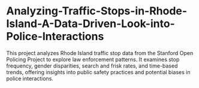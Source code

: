 # Analyzing-Traffic-Stops-in-Rhode-Island-A-Data-Driven-Look-into-Police-Interactions
This project analyzes Rhode Island traffic stop data from the Stanford Open Policing Project to explore law enforcement patterns. It examines stop frequency, gender disparities, search and frisk rates, and time-based trends, offering insights into public safety practices and potential biases in police interactions.
